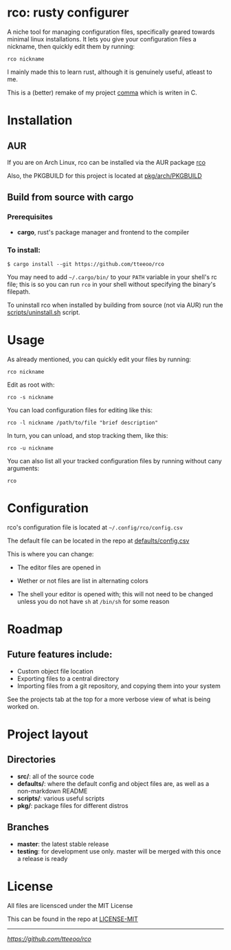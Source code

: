 # rco: rusty configurer

A niche tool for managing configuration files, specifically geared towards minimal linux installations.
It lets you give your configuration files a nickname, then quickly edit them by running:

`rco nickname`


I mainly made this to learn rust, although it is genuinely useful, atleast to me.

This is a (better) remake of my project <a href="https://github.com/tteeoo/rco">comma</a> which is writen in C.

# Installation

## AUR

If you are on Arch Linux, rco can be installed via the AUR package <a href="https://aur.archlinux.org/packages/rco/">rco</a>

Also, the PKGBUILD for this project is located at <a href="https://github.com/tteeoo/rco/pkg/arch/PKGBUILD">pkg/arch/PKGBUILD</a>


## Build from source with cargo

### Prerequisites

* <b>cargo</b>, rust's package manager and frontend to the compiler

### To install:

```
$ cargo install --git https://github.com/tteeoo/rco
```

You may need to add `~/.cargo/bin/` to your `PATH` variable in your shell's rc file; this is so you can run `rco` in your shell without specifying the binary's filepath.


To uninstall rco when installed by building from source (not via AUR) run the <a href="https://github.com/tteeoo/rco/scripts/uninstall.sh">scripts/uninstall.sh</a> script.

# Usage

As already mentioned, you can quickly edit your files by running:

`rco nickname`

Edit as root with:

`rco -s nickname`



You can load configuration files for editing like this:

`rco -l nickname /path/to/file "brief description"`



In turn, you can unload, and stop tracking them, like this:

`rco -u nickname`



You can also list all your tracked configuration files by running without cany arguments:

`rco`



# Configuration

rco's configuration file is located at `~/.config/rco/config.csv`

The default file can be located in the repo at <a href="https://github.com/tteeoo/rco/defaults/config.csv">defaults/config.csv</a>

This is where you can change:

- The editor files are opened in

- Wether or not files are list in alternating colors

- The shell your editor is opened with; this will not need to be changed unless you do not have `sh` at `/bin/sh` for some reason


# Roadmap

## Future features include:

* Custom object file location
* Exporting files to a central directory
* Importing files from a git repository, and copying them into your system

See the projects tab at the top for a more verbose view of what is being worked on.


# Project layout

## Directories

* **src/**: all of the source code
* **defaults/**: where the default config and object files are, as well as a non-markdown README
* **scripts/**: various useful scripts
* **pkg/**: package files for different distros

## Branches

* **master**: the latest stable release
* **testing**: for development use only. master will be merged with this once a release is ready


# License

All files are licensced under the MIT License

This can be found in the repo at <a href="https://github.com/tteeoo/rco/LICENSE-MIT">LICENSE-MIT</a>

<hr>

<em>https://github.com/tteeoo/rco</em>

